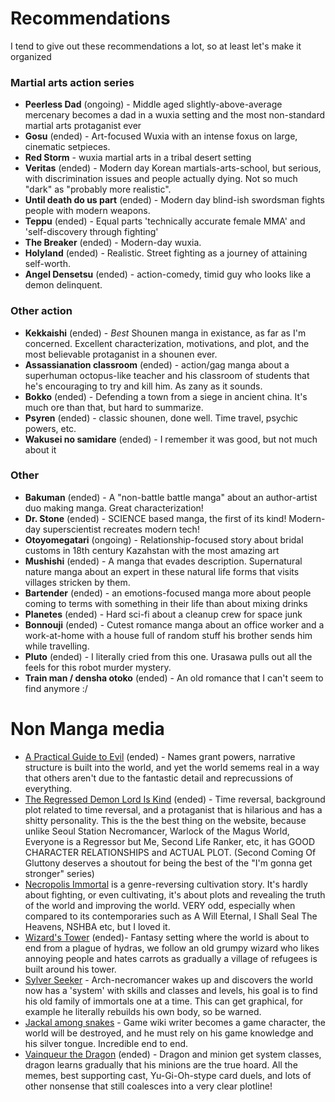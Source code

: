 
# Recommendations

I tend to give out these recommendations a lot, so at least let's make it organized


### Martial arts action series

- **Peerless Dad** (ongoing) - Middle aged slightly-above-average mercenary becomes a dad  in a wuxia setting and the most non-standard martial arts protaganist ever
- **Gosu** (ended) - Art-focused Wuxia with an intense foxus on large, cinematic setpieces.
- **Red Storm** - wuxia martial arts in a tribal desert setting
- **Veritas** (ended) - Modern day Korean martials-arts-school, but serious, with discrimination issues and people actually dying. Not so much "dark" as "probably more realistic".
- **Until death do us part** (ended) - Modern day blind-ish swordsman fights people with modern weapons.
- **Teppu** (ended) - Equal parts 'technically accurate female MMA' and 'self-discovery through fighting'
- **The Breaker** (ended) - Modern-day wuxia.
- **Holyland** (ended) - Realistic. Street fighting as a journey of attaining self-worth.
- **Angel Densetsu** (ended) - action-comedy, timid guy who looks like a demon delinquent.

### Other action

- **Kekkaishi** (ended) - *Best* Shounen manga in existance, as far as I'm concerned. Excellent characterization, motivations, and plot, and the most believable protaganist in a shounen ever.
- **Assassianation classroom** (ended) - action/gag manga about a superhuman octopus-like teacher and his classroom of students that he's encouraging to try and kill him. As zany as it sounds.
- **Bokko** (ended) - Defending a town from a siege in ancient china. It's much ore than that, but hard to summarize.
- **Psyren** (ended) - classic shounen, done well. Time travel, psychic powers, etc.
- **Wakusei no samidare** (ended) - I remember it was good, but not much about it

### Other

- **Bakuman** (ended) - A "non-battle battle manga" about an author-artist duo making manga. Great characterization!
- **Dr. Stone** (ended) - SCIENCE based manga, the first of its kind! Modern-day superscientist recreates modern tech!
- **Otoyomegatari** (ongoing) - Relationship-focused story about bridal customs in 18th century Kazahstan with the most amazing art
- **Mushishi** (ended) - A manga that evades description. Supernatural nature manga about an expert in these natural life forms that visits villages stricken by them.
- **Bartender** (ended) - an emotions-focused manga more about people coming to terms with something in their life than about mixing drinks
- **Planetes** (ended) - Hard sci-fi about a cleanup crew for space junk
- **Bonnouji** (ended) - Cutest romance manga about an office worker and a work-at-home with a house full of random stuff his brother sends him while travelling.
- **Pluto** (ended) - I literally cried from this one. Urasawa pulls out all the feels for this robot murder mystery.
- **Train man / densha otoko** (ended) - An old romance that I can't seem to find anymore :/

# Non Manga media

- [A Practical Guide to Evil](https://practicalguidetoevil.wordpress.com) (ended) - Names grant powers, narrative structure is built into the world, and yet the world semems real in a way that others aren't due to the fantastic detail and reprecussions of everything.
- [The Regressed Demon Lord Is Kind](https://www.wuxiaworld.com/novel/the-regressed-demon-lord-is-kind)  (ended) - Time reversal, background plot related to time reversal, and a protaganist that is hilarious and has a shitty personality. This is the the best thing on the website, because unlike Seoul Station Necromancer, Warlock of the Magus World, Everyone is a Regressor but Me, Second Life Ranker, etc, it has GOOD CHARACTER RELATIONSHIPS and ACTUAL PLOT. (Second Coming Of Gluttony deserves a shoutout for being the best of the "I'm gonna get stronger" series)
- [Necropolis Immortal](https://www.wuxiaworld.com/novel/necropolis-immortal) is a genre-reversing cultivation story. It's hardly about fighting, or even cultivating, it's about plots and revealing the truth of the world and improving the world. VERY odd, especially when compared to its contemporaries such as A Will Eternal, I Shall Seal The Heavens, NSHBA etc, but I loved it.
- [Wizard's Tower](https://www.royalroad.com/fiction/41881/wizards-tower) (ended)- Fantasy setting where the world is about to end from a plague of hydras, we follow an old grumpy wizard who likes annoying people and hates carrots as gradually a village of refugees is built around his tower.
- [Sylver Seeker](https://www.royalroad.com/fiction/36065/sylver-seeker) - Arch-necromancer wakes up and discovers the world now has a 'system' with skills and classes and levels, his goal is to find his old family of immortals one at a time. This can get graphical, for example he literally rebuilds his own body, so be warned.
- [Jackal among snakes](https://www.royalroad.com/fiction/48969/jackal-among-snakes) - Game wiki writer becomes a game character, the world will be destroyed, and he must rely on his game knowledge and his silver tongue. Incredible end to end.
 - [Vainqueur the Dragon](https://www.royalroad.com/fiction/26534/vainqueur-the-dragon)  (ended) - Dragon and minion get system classes, dragon learns gradually that his minions are the true hoard. All the memes, best supporting cast, Yu-Gi-Oh-stype card duels, and lots of other nonsense that still coalesces into a very clear plotline!
